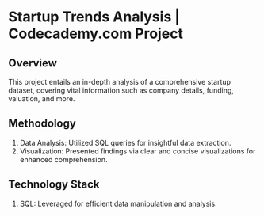 <h1 >Startup Trends Analysis | Codecademy.com Project </h1>

## Overview

This project entails an in-depth analysis of a comprehensive startup dataset, covering vital information such as company details, funding, valuation, and more.

## Methodology

1. Data Analysis: Utilized SQL queries for insightful data extraction.
2. Visualization: Presented findings via clear and concise visualizations for enhanced comprehension.

## Technology Stack

1. SQL: Leveraged for efficient data manipulation and analysis.
